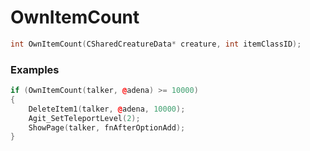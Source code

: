 # OwnItemCount

```cpp - C++
int OwnItemCount(CSharedCreatureData* creature, int itemClassID);
```

### Examples
```cpp - C++
if (OwnItemCount(talker, @adena) >= 10000)
{
	DeleteItem1(talker, @adena, 10000);
	Agit_SetTeleportLevel(2);
	ShowPage(talker, fnAfterOptionAdd);
}
```
